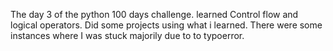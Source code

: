 The day 3 of the python 100 days challenge.
learned Control flow and logical operators.
Did some projects using what i learned.
There were some instances where I was stuck majorily due to to typoerror.
